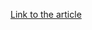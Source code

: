 [Link to the article](https://www.cyfirma.com/research/the-will-of-d-a-deep-dive-into-divulge-stealer-dedsec-stealer-and-duck-stealer/)

